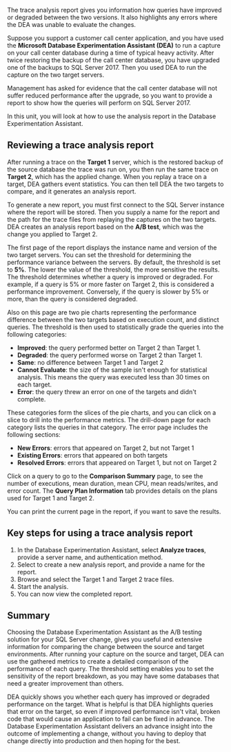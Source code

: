 The trace analysis report gives you information how queries have improved or degraded between the two versions. It also highlights any errors where the DEA was unable to evaluate the changes.

Suppose you support a customer call center application, and you have used the **Microsoft Database Experimentation Assistant (DEA)** to run a capture on your call center database during a time of typical heavy activity. After twice restoring the backup of the call center database, you have upgraded one of the backups to SQL Server 2017. Then you used DEA to run the capture on the two target servers.

Management has asked for evidence that the call center database will not suffer reduced performance after the upgrade, so you want to provide a report to show how the queries will perform on SQL Server 2017.

In this unit, you will look at how to use the analysis report in the Database Experimentation Assistant.

## Reviewing a trace analysis report

After running a trace on the **Target 1** server, which is the restored backup of the source database the trace was run on, you then run the same trace on **Target 2**, which has the applied change. When you replay a trace on a target, DEA gathers event statistics. You can then tell DEA the two targets to compare, and it generates an analysis report.

To generate a new report, you must first connect to the SQL Server instance where the report will be stored. Then you supply a name for the report and the path for the trace files from replaying the captures on the two targets. DEA creates an analysis report based on the **A/B test**, which was the change you applied to Target 2.

The first page of the report displays the instance name and version of the two target servers. You can set the threshold for determining the performance variance between the servers. By default, the threshold is set to **5%**. The lower the value of the threshold, the more sensitive the results. The threshold determines whether a query is improved or degraded. For example, if a query is 5% or more faster on Target 2, this is considered a performance improvement. Conversely, if the query is slower by 5% or more, than the query is considered degraded.

Also on this page are two pie charts representing the performance difference between the two targets based on execution count, and distinct queries. The threshold is then used to statistically grade the queries into the following categories:

- **Improved**: the query performed better on Target 2 than Target 1.
- **Degraded**: the query performed worse on Target 2 than Target 1.
- **Same**: no difference between Target 1 and Target 2
- **Cannot Evaluate**: the size of the sample isn't enough for statistical analysis. This means the query was executed less than 30 times on each target.
- **Error**: the query threw an error on one of the targets and didn't complete.

These categories form the slices of the pie charts, and you can click on a slice to drill into the performance metrics. The drill-down page for each category lists the queries in that category. The error page includes the following sections:

- **New Errors**: errors that appeared on Target 2, but not Target 1
- **Existing Errors**: errors that appeared on both targets
- **Resolved Errors**: errors that appeared on Target 1, but not on Target 2

Click on a query to go to the **Comparison Summary** page, to see the number of executions, mean duration, mean CPU, mean reads/writes, and error count. The **Query Plan Information** tab provides details on the plans used for Target 1 and Target 2.

You can print the current page in the report, if you want to save the results.

## Key steps for using a trace analysis report

1. In the Database Experimentation Assistant, select **Analyze traces**, provide a server name, and authentication method.
1. Select to create a new analysis report, and provide a name for the report.
1. Browse and select the Target 1 and Target 2 trace files.
1. Start the analysis.
1. You can now view the completed report.

## Summary

Choosing the Database Experimentation Assistant as the A/B testing solution for your SQL Server change, gives you useful and extensive information for comparing the change between the source and target environments. After running your capture on the source and target, DEA can use the gathered metrics to create a detailed comparison of the performance of each query. The threshold setting enables you to set the sensitivity of the report breakdown, as you may have some databases that need a greater improvement than others.

DEA quickly shows you whether each query has improved or degraded performance on the target. What is helpful is that DEA highlights queries that error on the target, so even if improved performance isn't vital, broken code that would cause an application to fail can be fixed in advance. The Database Experimentation Assistant delivers an advance insight into the outcome of implementing a change, without you having to deploy that change directly into production and then hoping for the best.
